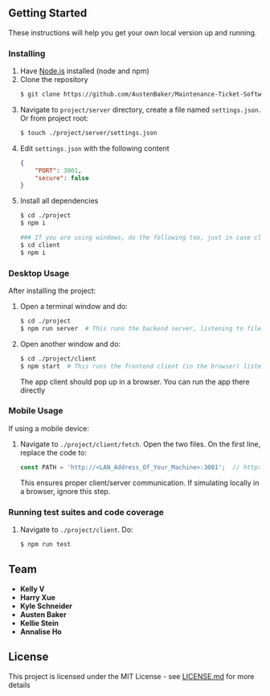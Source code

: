## Getting Started
These instructions will help you get your own local version up and running.

### Installing
1. Have [Node.js](https://nodejs.org) installed (node and npm)
2. Clone the repository
    ```bash
    $ git clone https://github.com/AustenBaker/Maintenance-Ticket-Software.git
    ```
3. Navigate to `project/server` directory, create a file named `settings.json`. Or from project root: 
    ```bash
    $ touch ./project/server/settings.json
    ```
4. Edit `settings.json` with the following content
    ```json
    {
        "PORT": 3001,
        "secure": false
    }
    ```
5. Install all dependencies
    ```bash
    $ cd ./project
    $ npm i

    ### If you are using windows, do the following too, just in case client dependencies are not being installed for some windows machines ###
    $ cd client
    $ npm i
    ```
    
### Desktop Usage
After installing the project: 
1. Open a terminal window and do:
    ```bash
    $ cd ./project
    $ npm run server  # This runs the backend server, listening to file changes
    ```
2. Open another window and do:
    ```bash
    $ cd ./project/client
    $ npm start  # This runs the frontend client (in the browser) listening to changes. Can run the app on mobile devices or run directly in the browser
    ```
    The app client should pop up in a browser. You can run the app there directly
    
### Mobile Usage
If using a mobile device: 
1.  Navigate to `./project/client/fetch`. Open the two files. On the first line, replace the code to:
    ```js
    const PATH = 'http://<LAN_Address_Of_Your_Machine>:3001';  // http://192.168.1.100:3000, for example
    ```
    This ensures proper client/server communication. If simulating locally in a browser, ignore this step.

### Running test suites and code coverage
1. Navigate to `./project/client`. Do:
    ```bash
    $ npm run test
    ```

## Team

* **Kelly V**
* **Harry Xue**
* **Kyle Schneider**
* **Austen Baker**
* **Kellie Stein**
* **Annalise Ho**

## License
This project is licensed under the MIT License - see [LICENSE.md](https://github.com/AustenBaker/Maintenance-Ticket-Software/blob/reversion-recovery/LICENSE.md) for more details
